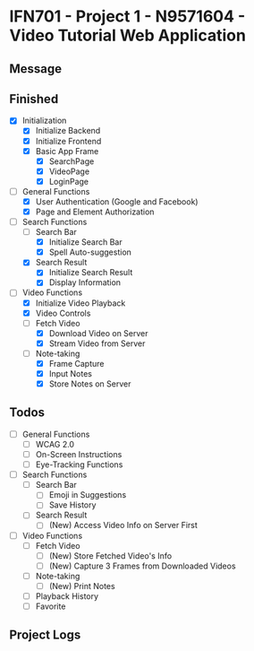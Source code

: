 # IFN701 - Project 1 - N9571604 - Video Tutorial Web Application

## Message

## Finished
- [x] Initialization
    - [x] Initialize Backend
    - [x] Initialize Frontend
    - [x] Basic App Frame
        - [x] SearchPage
        - [x] VideoPage
        - [x] LoginPage
- [ ] General Functions
    - [x] User Authentication (Google and Facebook)
    - [x] Page and Element Authorization
- [ ] Search Functions
    - [ ] Search Bar
        - [x] Initialize Search Bar
        - [x] Spell Auto-suggestion
    - [x] Search Result
        - [x] Initialize Search Result
        - [x] Display Information
- [ ] Video Functions
    - [x] Initialize Video Playback
    - [x] Video Controls
    - [ ] Fetch Video
        - [x] Download Video on Server
        - [x] Stream Video from Server
    - [ ] Note-taking
        - [x] Frame Capture
        - [x] Input Notes
        - [x] Store Notes on Server

## Todos
- [ ] General Functions
    - [ ] WCAG 2.0
    - [ ] On-Screen Instructions
    - [ ] Eye-Tracking Functions
- [ ] Search Functions
    - [ ] Search Bar
        - [ ] Emoji in Suggestions
        - [ ] Save History
    - [ ] Search Result
        - [ ] (New) Access Video Info on Server First
- [ ] Video Functions
    - [ ] Fetch Video
        - [ ] (New) Store Fetched Video's Info
        - [ ] (New) Capture 3 Frames from Downloaded Videos
    - [ ] Note-taking
        - [ ] (New) Print Notes
    - [ ] Playback History
    - [ ] Favorite

## Project Logs